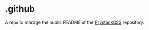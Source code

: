 # .github
A repo to manage the public README of the [PaystackOSS](https://github.com/PaystackOSS) repository.